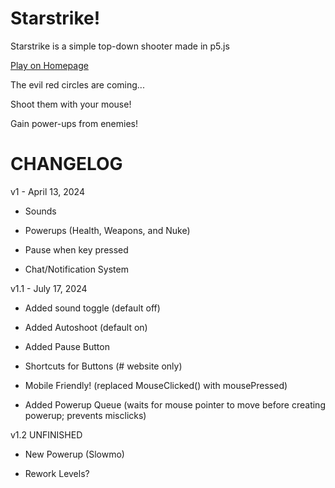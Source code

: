 # Starstrike!
Starstrike is a simple top-down shooter made in p5.js

[Play on Homepage](https://greybeard42.neocities.org/javascript/starstrike/)

The evil red circles are coming...

Shoot them with your mouse!

Gain power-ups from enemies!

# CHANGELOG

v1 - April 13, 2024

- Sounds

- Powerups (Health, Weapons, and Nuke)

- Pause when key pressed

- Chat/Notification System

v1.1 - July 17, 2024

- Added sound toggle (default off)

- Added Autoshoot (default on)

- Added Pause Button

- Shortcuts for Buttons (# website only)

- Mobile Friendly! (replaced MouseClicked() with mousePressed)

- Added Powerup Queue (waits for mouse pointer to move before creating powerup; prevents misclicks)

v1.2 UNFINISHED

- New Powerup (Slowmo)

- Rework Levels?
